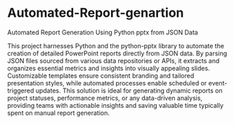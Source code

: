 # Automated-Report-genartion

Automated Report Generation Using Python pptx from JSON Data

This project harnesses Python and the python-pptx library to automate the creation of detailed PowerPoint reports
directly from JSON data. By parsing JSON files sourced from various data repositories or APIs, it extracts and organizes 
essential metrics and insights into visually appealing slides. Customizable templates ensure consistent branding and tailored 
presentation styles, while automated processes enable scheduled or event-triggered updates. This solution is ideal for generating dynamic
reports on project statuses, performance metrics, or any data-driven analysis,
providing teams with actionable insights and saving valuable time typically spent on manual report generation.
